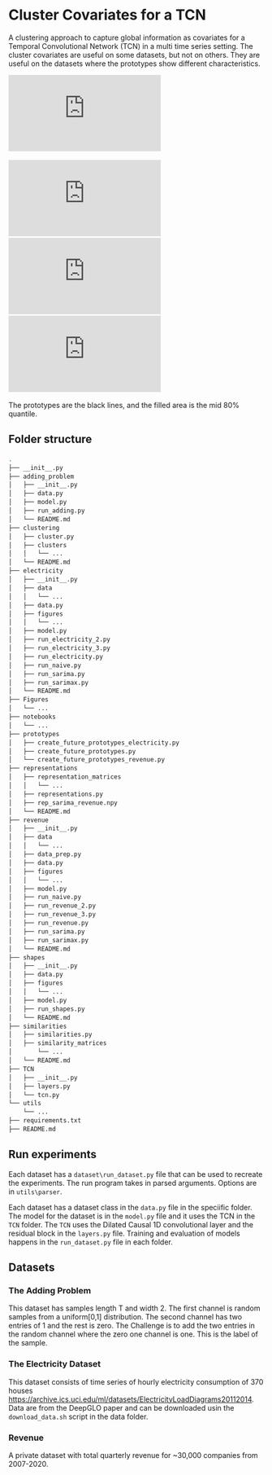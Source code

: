 # Cluster Covariates for a TCN 
A clustering approach to capture global information as covariates for a Temporal Convolutional Network (TCN) in a multi time series setting. The cluster covariates are useful on some datasets, but not on others. They are useful on the datasets where the prototypes show different characteristics.

![Clustering of the time series in the Electricity dataset](https://github.com/erikdengerud/TCN/blob/master/Figures/electricity_best_clustering_edges.pdf)

![Prototype 0](https://github.com/erikdengerud/TCN/blob/master/Figures/electricity_best_cluster_0.pdf)
![Prototype 1](https://github.com/erikdengerud/TCN/blob/master/Figures/electricity_best_cluster_1.pdf)
![Prototype 8](https://github.com/erikdengerud/TCN/blob/master/Figures/electricity_best_cluster_8.pdf)

The prototypes are the black lines, and the filled area is the mid 80\% quantile.

## Folder structure

```bash
.
├── __init__.py
├── adding_problem
│   ├── __init__.py
│   ├── data.py
│   ├── model.py
│   ├── run_adding.py
│   └── README.md
├── clustering
│   ├── cluster.py
│   ├── clusters
│   │   └── ...
│   └── README.md
├── electricity
│   ├── __init__.py
│   ├── data
│   │   └── ...
│   ├── data.py
│   ├── figures
│   │   └── ...
│   ├── model.py
│   ├── run_electricity_2.py
│   ├── run_electricity_3.py
│   ├── run_electricity.py
│   ├── run_naive.py
│   ├── run_sarima.py
│   ├── run_sarimax.py
│   └── README.md
├── Figures
│   └── ...
├── notebooks
│   └── ...
├── prototypes
│   ├── create_future_prototypes_electricity.py
│   ├── create_future_prototypes.py
│   └── create_future_prototypes_revenue.py
├── representations
│   ├── representation_matrices
│   │   └── ...
│   ├── representations.py
│   ├── rep_sarima_revenue.npy
│   └── README.md
├── revenue
│   ├── __init__.py
│   ├── data
│   │   └── ...
│   ├── data_prep.py
│   ├── data.py
│   ├── figures
│   │   └── ...
│   ├── model.py
│   ├── run_naive.py
│   ├── run_revenue_2.py
│   ├── run_revenue_3.py
│   ├── run_revenue.py
│   ├── run_sarima.py
│   ├── run_sarimax.py
│   └── README.md
├── shapes
│   ├── __init__.py
│   ├── data.py
│   ├── figures
│   │   └── ...
│   ├── model.py
│   ├── run_shapes.py
│   └── README.md
├── similarities
│   ├── similarities.py
│   ├── similarity_matrices
│       └── ...
│   └── README.md
├── TCN
│   ├── __init__.py
│   ├── layers.py
│   └── tcn.py
└── utils
    └── ...
├── requirements.txt
├── README.md
```

## Run experiments

Each dataset has a `dataset\run_dataset.py` file that can be used to recreate the experiments. The run program takes in parsed arguments. Options are in `utils\parser`.

Each dataset has a dataset class in the `data.py` file in the speciific folder. The model
for the dataset is in the `model.py` file and it uses the TCN in the `TCN` folder. The `TCN`
uses the Dilated Causal 1D convolutional layer and the residual block in the `layers.py` file.
Training and evaluation of models happens in the `run_dataset.py` file in each folder.

## Datasets

### The Adding Problem
This dataset has samples length T  and width 2. The first channel is random samples from a uniform[0,1] distribution. The second channel has two entries of 1 and the rest is zero. The Challenge is to add the two entries in the random channel where the zero one channel is one. This is the label of the sample.

### The Electricity Dataset
This dataset consists of time series of hourly electricity consumption of 370 houses <https://archive.ics.uci.edu/ml/datasets/ElectricityLoadDiagrams20112014>. Data are from the DeepGLO paper and can be 
downloaded usin the `download_data.sh` script in the data folder.

### Revenue
A private dataset with total quarterly revenue for ~30,000 companies from 2007-2020.

